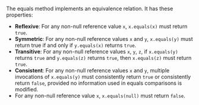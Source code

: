The equals method implements an equivalence relation. It has these properties:
- **Reflexive**: For any non-null reference value `x`, `x.equals(x)` must return `true`.
- **Symmetric**: For any non-null reference values `x` and `y`, `x.equals(y)` must return true if and only if `y.equals(x)` returns `true`.
- **Transitive**: For any non-null reference values `x`, `y`, `z`, if `x.equals(y)` returns `true` and `y.equals(z)` returns `true`, then `x.equals(z)` must return `true`.
- **Consistent**: For any non-null reference values `x` and `y`, multiple invocations of `x.equals(y)` must consistently return `true` or consistently return `false`, provided no information used in equals comparisons is modified.
- For any non-null reference value `x`, `x.equals(null)` must return `false`.